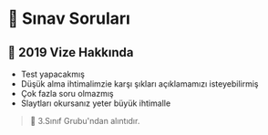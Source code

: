 # 📃 Sınav Soruları

<!--Index-->

<!--Index-->

## 📅 2019 Vize Hakkında

- Test yapacakmış
- Düşük alma ihtimalimzie karşı şıkları açıklamamızı isteyebilirmiş
- Çok fazla soru olmazmış
- Slaytları okursanız yeter büyük ihtimalle

> 📣 3.Sınıf Grubu'ndan alıntıdır.
